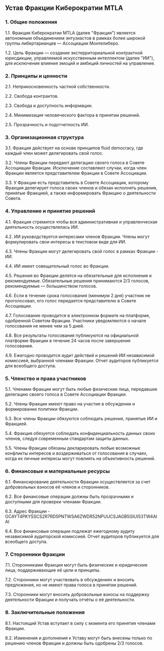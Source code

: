 ## Устав Фракции Киберократии MTLA

### 1. Общие положения
1.1. Фракция Киберократии MTLA (далее "Фракция") является автономным объединением энтузиастов в рамках более широкой группы либертарианцев — Ассоциации Монтелиберо.

1.2. Цель Фракции — создание экстерриториальной контрактной юрисдикции, управляемой искусственным интеллектом (далее "ИИ"), для исключения влияния эмоций и амбиций личностей на управление.

### 2. Принципы и ценности
2.1. Неприкосновенность частной собственности.

2.2. Свобода контрактов.

2.3. Свобода и доступность информации.

2.4. Минимизация человеческого фактора в принятии решений.

2.5. Прозрачность и подотчетность ИИ.

### 3. Организационная структура
3.1. Фракция действует на основе принципов fluid democracy, где каждый член может делегировать свой голос.

3.2. Члены Фракции передают делегацию своего голоса в Совете Ассоциации Фракции. Исключение составляют случаи, когда член Фракции является представителем Фракции в Совете Ассоциации.

3.3. У Фракции есть представитель в Совете Ассоциации, которому Фракция делегирует голоса своих членов и обязан исполнять решения, принятые Фракцией, а также информировать Фракцию о деятельности Совета.

### 4. Управление и принятие решений
4.1. Фракция стремится чтобы вся административная и управленческая деятельность осуществлялась ИИ.

4.2. ИИ руководствуется интересами членов Фракции. Члены могут формулировать свои интересы в текстовом виде для ИИ.

4.3. Члены Фракции могут делегировать свой голос в рамках Фракции - ИИ.

4.4. ИИ имеет совещательный голос во Фракции.

4.5. Решения во Фракции делятся на обязательные для исполнения и рекомендуемые. Обязательные решения принимаются 2/3 голосов, рекомендуемые — большинством голосов.

4.6. Если в течение срока голосования (минимум 2 дня) участник не проголосовал, его голос передается представителю в Совете Ассоциации.

4.7. Голосование проводится в электронном формате на платформе, одобренной Советом Фракции. Участники уведомляются о начале голосования не менее чем за 5 дней.

4.8. Все результаты голосования публикуются на официальной платформе Фракции в течение 24 часов после завершения голосования.

4.9. Ежегодно проводится аудит действий и решений ИИ независимой комиссией, выбранной членами Фракции. Отчет аудиторов публикуется для всеобщего доступа.

### 5. Членство и права участников
5.1. Членами Фракции могут быть любые физические лица, передавшие делегацию своего голоса в Совете Ассоциации Фракции.

5.2. Члены Фракции имеют право на участие в обсуждении и формировании политики Фракции.

5.3. Все члены Фракции обязуются соблюдать решения, принятые ИИ и Фракцией.

5.4. Фракция обязуется соблюдать конфиденциальность данных своих членов, следуя современным стандартам защиты данных.

5.5. Члены Фракции обязаны декларировать любые возможные конфликты интересов и воздерживаться от голосования в случаях, когда их личные интересы могут повлиять на объективность решений.

### 6. Финансовые и материальные ресурсы
6.1. Финансирование деятельности Фракции осуществляется за счет добровольных взносов её членов и сторонников.

6.2. Все финансовые операции должны быть прозрачными и доступными для проверки членами Фракции.

6.3. Адрес Фракции - GCAYT4PKYSSCS2R7RD5PNTWSA6ZWDR52NPUUCSJAGB5GIUI53TW4AIAI

6.4. Все финансовые операции подлежат ежегодному аудиту независимой аудиторской комиссией. Отчет аудиторов публикуется для всеобщего доступа.


### 7. Сторонники Фракции
7.1. Сторонниками Фракции могут быть физические и юридические лица, поддерживающие её цели и принципы.

7.2. Сторонники могут участвовать в обсуждениях и вносить предложения, но не имеют права голоса в принятии решений.

7.3. Сторонники могут вносить добровольные взносы на поддержку деятельности Фракции и получать отчёты о её деятельности.

### 8. Заключительные положения
8.1. Настоящий Устав вступает в силу с момента его принятия членами Фракции.

8.2. Изменения и дополнения к Уставу могут быть внесены только по решению членов Фракции и должны быть одобрены 2/3 голосов.
